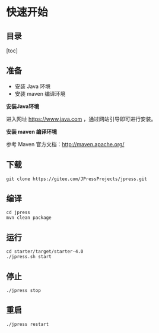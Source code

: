 # 快速开始

## 目录

[toc]

## 准备

- 安装 Java 环境
- 安装 maven 编译环境

**安装Java环境**

进入网址 https://www.java.com ，通过网站引导即可进行安装。


**安装 maven 编译环境**

参考 Maven 官方文档：http://maven.apache.org/

## 下载

```
git clone https://gitee.com/JPressProjects/jpress.git
```

## 编译

```
cd jpress
mvn clean package
```

## 运行

```
cd starter/target/starter-4.0
./jpress.sh start
```

## 停止

```
./jpress stop
```

## 重启

```
./jpress restart
```